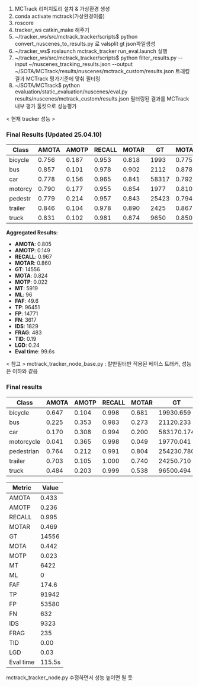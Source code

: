 1. MCTrack 리퍼지토리 설치 & 가상환경 생성
2. conda activate mctrack(가상환경이름)
3. roscore
4. tracker_ws catkin_make 해주기
5. ~/tracker_ws/src/mctrack_tracker/scripts$ python convert_nuscenes_to_results.py 로 valsplit gt json파일생성 
6. ~/tracker_ws$ roslaunch mctrack_tracker run_eval.launch 실행
7. ~/tracker_ws/src/mctrack_tracker/scripts$ python filter_results.py   --input ~/nuscenes_tracking_results.json   --output ~/SOTA/MCTrack/results/nuscenes/mctrack_custom/results.json 트래킹 결과 MCTrack 평가기준에 맞춰 필터링
8. ~/SOTA/MCTrack$ python evaluation/static_evaluation/nuscenes/eval.py results/nuscenes/mctrack_custom/results.json 필터링된 결과를 MCTrack 내부 평가 툴킷으로 성능평가


   
< 현재 tracker 성능 >
### Final Results (Updated 25.04.10)

| Class    | AMOTA | AMOTP | RECALL | MOTAR | GT     | MOTA  | MOTP  | MT   | ML | FAF  | TP    | FP    | FN   | IDS | FRAG | TID  | LGD  |
|----------|-------|-------|--------|--------|--------|-------|-------|------|----|------|--------|--------|------|------|------|------|------|
| bicycle  | 0.756 | 0.187 | 0.953  | 0.818  | 1993   | 0.775 | 0.040 | 131  | 2  | 22.6 | 1888  | 344    | 93   | 12  | 5    | 0.25 | 0.29 |
| bus      | 0.857 | 0.101 | 0.978  | 0.902  | 2112   | 0.878 | 0.001 | 102  | 0  | 12.4 | 2055  | 201    | 46   | 11  | 5    | 0.14 | 0.21 |
| car      | 0.778 | 0.156 | 0.965  | 0.841  | 58317  | 0.792 | 0.006 | 3365 | 63 |151.5 | 4939  | 8747   | 2069 |1309 |304   | 0.18 | 0.25 |
| motorcy  | 0.790 | 0.177 | 0.955  | 0.854  | 1977   | 0.810 | 0.029 | 116  | 2  | 18.8 | 1875  | 273    | 88   | 14  | 5    | 0.27 | 0.30 |
| pedestr  | 0.779 | 0.214 | 0.957  | 0.843  | 25423  | 0.794 | 0.069 | 1554 | 24 | 86.3 | 23949 | 3769   |1083  |391  |147   | 0.22 | 0.28 |
| trailer  | 0.846 | 0.104 | 0.978  | 0.890  | 2425   | 0.867 | 0.004 | 127  | 3  | 24.4 | 2361  | 259    | 54   | 10  | 2    | 0.16 | 0.18 |
| truck    | 0.831 | 0.102 | 0.981  | 0.874  | 9650   | 0.850 | 0.002 | 524  | 2  | 31.4 | 9384  | 1178   | 184  | 82  | 15   | 0.14 | 0.16 |

**Aggregated Results:**

- **AMOTA**: 0.805
- **AMOTP**: 0.149
- **RECALL**: 0.967
- **MOTAR**: 0.860
- **GT**: 14556
- **MOTA**: 0.824
- **MOTP**: 0.022
- **MT**: 5919
- **ML**: 96
- **FAF**: 49.6
- **TP**: 96451
- **FP**: 14771
- **FN**: 3617
- **IDS**: 1829
- **FRAG**: 483
- **TID**: 0.19
- **LGD**: 0.24
- **Eval time**: 99.6s



< 참고 >
mctrack_tracker_node_base.py : 칼만필터만 적용된 베이스 트래커, 성능은 이하와 같음
### Final results

| Class     | AMOTA | AMOTP | RECALL | MOTAR |   GT     | MOTA | MOTP | MT   | ML |  FAF  |   TP   |    FP     |  FN  | IDS | FRAG |  TID |  LGD |
|-----------|-------|-------|--------|-------|----------|------|------|------|----|-------|--------|-----------|------|-----|------|------|------|
| bicycle   | 0.647 | 0.104 | 0.998  | 0.681 | 19930.659| 0.004|      | 156  | 0  |  41.3 |  1927  |   614     | 462  |  3  |      | 0.00 | 0.01 |
| bus       | 0.225 | 0.353 | 0.983  | 0.273 | 21120.233| 0.004|      | 106  | 0  |  84.4 |  1803  | 131135    |      |274  |  4   | 0.00 | 0.11 |
| car       | 0.170 | 0.308 | 0.994  | 0.200 |583170.174| 0.009|      | 3670 | 0  | 702.8 | 50712  |40554338   |      |7267 | 123  | 0.00 | 0.04 |
| motorcycle| 0.041 | 0.365 | 0.998  | 0.049 | 19770.041| 0.019|      | 132  | 0  | 111.4 |  1659  |15774314   |      | 2   |      | 0.00 | 0.01 |
| pedestrian| 0.764 | 0.212 | 0.991  | 0.804 |254230.780| 0.118|      | 1684 | 0  | 110.8 | 24662  | 4830240   |      |521  |  98  | 0.00 | 0.05 |
| trailer   | 0.703 | 0.105 | 1.000  | 0.740 | 24250.710| 0.006|      | 133  | 0  |  60.6 |  2327  |   606     |  98  | 0   |      | 0.00 | 0.00 |
| truck     | 0.484 | 0.203 | 0.999  | 0.538 | 96500.494| 0.003|      | 541  | 0  | 110.8 |  8852  |  408811   |      | 787 |  5   | 0.00 | 0.01 |


| Metric | Value  |
|--------|--------|
| AMOTA  | 0.433  |
| AMOTP  | 0.236  |
| RECALL | 0.995  |
| MOTAR  | 0.469  |
| GT     | 14556  |
| MOTA   | 0.442  |
| MOTP   | 0.023  |
| MT     | 6422   |
| ML     | 0      |
| FAF    | 174.6  |
| TP     | 91942  |
| FP     | 53580  |
| FN     | 632    |
| IDS    | 9323   |
| FRAG   | 235    |
| TID    | 0.00   |
| LGD    | 0.03   |
| Eval time | 115.5s |
 



mctrack_tracker_node.py 수정하면서 성능 높이면 될 듯
